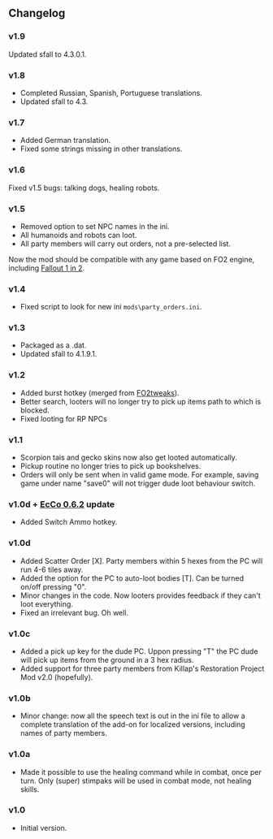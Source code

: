 ## Changelog

### v1.9
Updated sfall to 4.3.0.1.

### v1.8
- Completed Russian, Spanish, Portuguese translations.
- Updated sfall to 4.3.

### v1.7
- Added German translation.
- Fixed some strings missing in other translations.

### v1.6
Fixed v1.5 bugs: talking dogs, healing robots.

### v1.5
- Removed option to set NPC names in the ini.
- All humanoids and robots can loot.
- All party members will carry out orders, not a pre-selected list.

Now the mod should be compatible with any game based on FO2 engine, including [Fallout 1 in 2](https://github.com/rotators/Fo1in2).

### v1.4
- Fixed script to look for new ini `mods\party_orders.ini`.
### v1.3
- Packaged as a .dat.
- Updated sfall to 4.1.9.1.
### v1.2
- Added burst hotkey (merged from [FO2tweaks](https://github.com/BGforgeNet/fo2tweaks)).
- Better search, looters will no longer try to pick up items path to which is blocked.
- Fixed looting for RP NPCs
### v1.1
- Scorpion tais and gecko skins now also get looted automatically.
- Pickup routine no longer tries to pick up bookshelves.
- Orders will only be sent when in valid game mode. For example, saving game under name "save0" will not trigger dude loot behaviour switch.
### v1.0d + [EcCo 0.6.2](http://www.nma-fallout.com/threads/economy-and-combat-rebalance-mod.193578/) update
- Added Switch Ammo hotkey.
### v1.0d
- Added Scatter Order [X]. Party members within 5 hexes from the PC will run 4-6 tiles away.
- Added the option for the PC to auto-loot bodies [T]. Can be turned on/off pressing "0".
- Minor changes in the code. Now looters provides feedback if they can't loot everything.
- Fixed an irrelevant bug. Oh well.
### v1.0c
- Added a pick up key for the dude PC. Uppon pressing "T" the PC dude will pick up items from the ground in a 3 hex radius.
- Added support for three party members from Killap's Restoration Project Mod v2.0 (hopefully).
### v1.0b
- Minor change: now all the speech text is out in the ini file to allow a complete translation of the add-on for localized versions, including names of party members.
### v1.0a
- Made it possible to use the healing command while in combat, once per turn. Only (super) stimpaks will be used in combat mode, not healing skills.
### v1.0
- Initial version.
